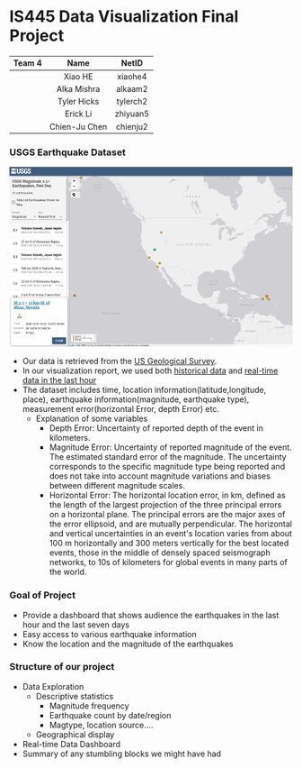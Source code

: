 # IS445 Data Visualization Final Project
| Team 4     | Name          | NetID |
| ------------- |:-------------:| :-----:|
|               | Xiao HE | xiaohe4 |
|       | Alka Mishra |   alkaam2 |
|       | Tyler Hicks |   tylerch2 |
|       | Erick Li |  zhiyuan5 |
|       | Chien-Ju Chen |  chienju2 |
### USGS Earthquake Dataset
<img src="https://github.com/XIAO-HE-1/IS445-Final-USGS-Earthquake-Data/blob/main/usgs_picture.png" width="800">  

* Our data is retrieved from the [US Geological Survey](https://www.usgs.gov/natural-hazards/earthquake-hazards/earthquakes). 
* In our visualization report, we used both [historical data](https://earthquake.usgs.gov/earthquakes/search/) and [real-time data in the last hour](https://earthquake.usgs.gov/earthquakes/feed/v1.0/summary/all_hour.geojson)
* The dataset includes time, location information(latitude,longitude, place), earthquake information(magnitude, earthquake type), measurement error(horizontal Error, depth Error) etc.  
  * Explanation of some variables
      * Depth Error: Uncertainty of reported depth of the event in kilometers.
      * Magnitude Error: Uncertainty of reported magnitude of the event. The estimated standard error of the magnitude. The uncertainty corresponds to the specific magnitude type being reported and does not take into account magnitude variations and biases between different magnitude scales. 
      * Horizontal Error: The horizontal location error, in km, defined as the length of the largest projection of the three principal errors on a horizontal plane. The principal errors are the major axes of the error ellipsoid, and are mutually perpendicular. The horizontal and vertical uncertainties in an event's location varies from about 100 m horizontally and 300 meters vertically for the best located events, those in the middle of densely spaced seismograph networks, to 10s of kilometers for global events in many parts of the world. 

### Goal of Project 
* Provide a dashboard that shows audience the earthquakes in the last hour and the last seven days
* Easy access to various earthquake information
* Know the location and the magnitude of the earthquakes

### Structure of our project
* Data Exploration
  * Descriptive statistics
    * Magnitude frequency
    * Earthquake count by date/region
    * Magtype, location source….
  * Geographical display
* Real-time Data Dashboard
* Summary of any stumbling blocks we might have had
